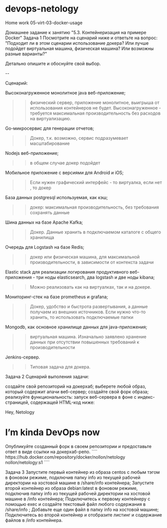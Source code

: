 # devops-netology  
Home work 05-virt-03-docker-usage 

Домашнее задание к занятию "5.3. Контейнеризация на примере Docker"
Задача 1
Посмотрите на сценарий ниже и ответьте на вопрос: "Подходит ли в этом сценарии использование докера? Или лучше подойдет виртуальная машина, физическая машина? Или возможны разные варианты?"

Детально опишите и обоснуйте свой выбор.

--

Сценарий:

Высоконагруженное монолитное java веб-приложение;
>> физический сервер, приложение монолитное, выигрыша от использования контейнеров не будет.
>> Высоконагруженное -  требуется максимальная производительность без расходов на виртуализацию. 

Go-микросервис для генерации отчетов;
>> Докер, т.к. возможно, сервис подразумевает масштабирование

Nodejs веб-приложение;
>> в общем случае докер подойдет

Мобильное приложение c версиями для Android и iOS;
>> Если нужен графический интерфейс - то виртуалка, если нет , то докер

База данных postgresql используемая, как кэш;
>> докер: максимальная производительность, без требования сохранять данные

Шина данных на базе Apache Kafka;
>> Докер. Данные хранить в подключаемом каталоге с общего хранилища

Очередь для Logstash на базе Redis;
>> докер или физическая машина, для максимальной производительности, в зависимости от контекста задачи

Elastic stack для реализации логирования продуктивного веб-приложения - три ноды elasticsearch, два logstash и две ноды kibana;
>> Можно реализовать как на виртуалках, так и на докере.

Мониторинг-стек на базе prometheus и grafana;
>> Докер, удобство и быстрота развертывания, а данные получаем из внешних источников.
>> Если нужно что-то хранить, то использовать подключаемые папки

Mongodb, как основное хранилище данных для java-приложения;
>> виртуальная машина. Изначально заявлено хранение данных при отсутствии повышенных требований к производительности

Jenkins-сервер.
>> Типовая задача для докера.

Задача 2
Сценарий выполения задачи:

создайте свой репозиторий на докерхаб;
выберете любой образ, который содержит апачи веб-сервер;
создайте свой форк образа;
реализуйте функциональность: запуск веб-сервера в фоне с индекс-страницей, содержащей HTML-код ниже:
<html>
<head>
Hey, Netology
</head>
<body>
<h1>I’m kinda DevOps now</h1>
</body>
</html>
Опубликуйте созданный форк в своем репозитории и предоставьте ответ в виде ссылки на докерхаб-репо.
````
https://hub.docker.com/repository/docker/nollon/netology
nollon/netology:s1
````

Задача 3
Запустите первый контейнер из образа centos c любым тэгом в фоновом режиме, подключив папку info из текущей рабочей директории на хостовой машине в /share/info контейнера;
Запустите второй контейнер из образа debian:latest в фоновом режиме, подключив папку info из текущей рабочей директории на хостовой машине в /info контейнера;
Подключитесь к первому контейнеру с помощью exec и создайте текстовый файл любого содержания в /share/info ;
Добавьте еще один файл в папку info на хостовой машине;
Подключитесь во второй контейнер и отобразите листинг и содержание файлов в /info контейнера.